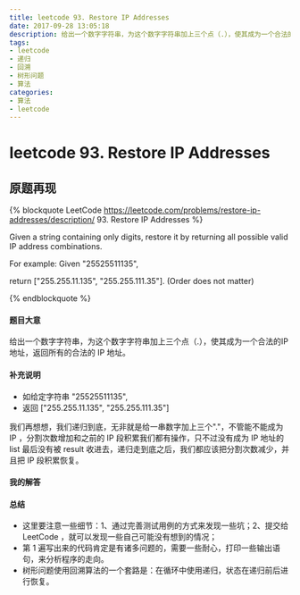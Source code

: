 ```yaml
---
title: leetcode 93. Restore IP Addresses
date: 2017-09-28 13:05:18
description: 给出一个数字字符串，为这个数字字符串加上三个点（.），使其成为一个合法的IP地址，返回所有的合法的 IP 地址。
tags:
- leetcode
- 递归
- 回溯
- 树形问题
- 算法
categories: 
- 算法
- leetcode
---
```


# leetcode 93. Restore IP Addresses

## 原题再现

{% blockquote LeetCode https://leetcode.com/problems/restore-ip-addresses/description/ 93. Restore IP Addresses %}

Given a string containing only digits, restore it by returning all possible valid IP address combinations.

For example:
Given "25525511135",

return ["255.255.11.135", "255.255.111.35"]. (Order does not matter)

{% endblockquote %}

#### 题目大意
给出一个数字字符串，为这个数字字符串加上三个点（.），使其成为一个合法的IP地址，返回所有的合法的 IP 地址。
#### 补充说明
- 如给定字符串 "25525511135",
- 返回 ["255.255.11.135", "255.255.111.35"]



我们再想想，我们递归到底，无非就是给一串数字加上三个"."，不管能不能成为 IP ，分割次数增加和之前的 IP 段积累我们都有操作，只不过没有成为 IP 地址的 list 最后没有被 result 收进去，递归走到底之后，我们都应该把分割次数减少，并且把 IP 段积累恢复。

#### 我的解答


#### 总结
- 这里要注意一些细节：1、通过完善测试用例的方式来发现一些坑；2、提交给 LeetCode ，就可以发现一些自己可能没有想到的情况；
- 第 1 遍写出来的代码肯定是有诸多问题的，需要一些耐心，打印一些输出语句，来分析程序的走向。
- 树形问题使用回溯算法的一个套路是：在循环中使用递归，状态在递归前后进行恢复。

